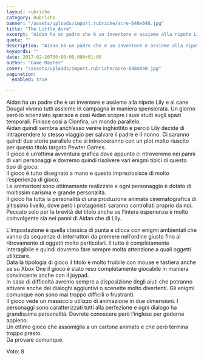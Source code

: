 ```yaml
---
layout: rubriche
category: Rubriche
banner: "/assets/uploads/import.rubriche/acre-640x640.jpg"
title: "The Little Acre"
excerpt: "Aidan ha un padre che è un inventore e assieme alla nipote Lily e al cane Dougal vivono tutti assieme in campagna in maniera spensierata. Un giorno però lo scienziato sparisce e così Aidan scopre i suoi studi sugli spazi temporali. Finisce così a Clonfira, un mondo parallelo. Aidan quindi sembra anch’esso venire inghiottito e [&hellip"
quote: ""
description: "Aidan ha un padre che è un inventore e assieme alla nipote Lily e al cane Dougal vivono tutti assieme in campagna in maniera spensierata. Un giorno però lo scienziato sparisce e così Aidan scopre i suoi studi sugli spazi temporali. Finisce così a Clonfira, un mondo parallelo. Aidan quindi sembra anch’esso venire inghiottito e [&hellip"
keywords: ""
date: 2017-02-20T00:00:00.000+01:00
author: "Game Master"
cover: "/assets/uploads/import.rubriche/acre-640x640.jpg"
pagination:
  enabled: true

---
```


  
Aidan ha un padre che è un inventore e assieme alla nipote Lily e al cane Dougal vivono tutti assieme in campagna in maniera spensierata. Un giorno però lo scienziato sparisce e così Aidan scopre i suoi studi sugli spazi temporali. Finisce così a Clonfira, un mondo parallelo.  
Aidan quindi sembra anch’esso venire inghiottito e perciò Lily decide di intraprendere lo stesso viaggio per salvare il padre e il nonno. Ci saranno quindi due storie parallele che si intrecceranno con un plot molto riuscito per questo titolo targato Pewter Games.  
Il gioco è un’ottima avventura grafica dove appunto ci ritroveremo nei panni di vari personaggi e dovremo quindi risolvere vari enigmi tipici di questo tipo di gioco.  
Il gioco è tutto disegnato a mano e questo impreziosisce di molto l’esperienza di gioco.  
Le animazioni sono ottimamente realizzate e ogni personaggio è dotato di moltissim carisma e grande personalità.  
Il gioco ha tutta la personalità di una produzione animata cinematografica di altissimo livello, dove però i protagonisti saranno controllati proprio da noi.  
Peccato solo per la brevità del titolo anche se l’intera esperienza è molto coinvolgente sia nei panni di Aidan che di Lily.

L’impostazione è quella classica di punta e clicca con enigmi ambientali che vanno da sequenze di interruttori da premere nell’ordine giusto fino al ritrovamento di oggetti molto particolari. Il tutto è completamente interagibile e quindi dovremo fare sempre molta attenzione a quali oggetti utilizzare.  
Data la tipologia di gioco il titolo è molto fruibile con mouse e tastiera anche se su Xbox One il gioco è stato reso completamente giocabile in maniera convincente anche con il joypad.  
In caso di difficoltà avremo sempre a disposizione degli aiuti che potranno attivare anche dei dialoghi aggiuntivi o scenette molto divertenti. Gli enigmi comunque non sono mai troppo difficili o frustranti.  
Il gioco vede un massiccio utilizzo di animazione in due dimensioni. I personaggi sono caratterizzati tutti alla perfezione e ogni dialogo ha grandissima personalità. Dovrete conoscere però l’inglese per goderne appieno.  
Un ottimo gioco che assomiglia a un cartone animato e che però termina troppo presto.  
Da provare comunque.

Voto: 8